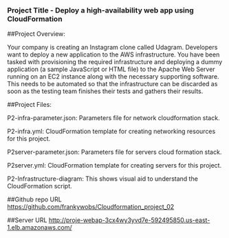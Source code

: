### Project Title - Deploy a high-availability web app using CloudFormation


##Project Overview:


Your company is creating an Instagram clone called Udagram.
Developers want to deploy a new application to the AWS infrastructure.
You have been tasked with provisioning the required infrastructure and deploying a dummy application (a sample JavaScript or HTML file) to the Apache Web Server running on an EC2 instance along with the necessary supporting software.
This needs to be automated so that the infrastructure can be discarded as soon as the testing team finishes their tests and gathers their results.



##Project Files:


P2-infra-parameter.json: Parameters file for network cloudformation stack.

P2-infra.yml: CloudFormation template for creating networking resources for this project.

P2server-parameter.json: Parameters file for servers cloud formation stack.

P2server.yml: CloudFormation template for creating servers for this project.

P2-Infrastructure-diagram: This shows visual aid to understand the CloudFormation script.


##Github repo URL
https://github.com/frankywobs/Cloudformation_project_02

##Server URL
http://proje-webap-3cx4wy3yvd7e-592495850.us-east-1.elb.amazonaws.com/



